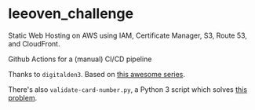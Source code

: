 # leeoven_challenge

Static Web Hosting on AWS using IAM, Certificate Manager, S3, Route 53, and CloudFront.

Github Actions for a (manual) CI/CD pipeline


 Thanks to `digitalden3`. Based on [this awesome series](https://www.youtube.com/playlist?list=PLfmMgg_VrrlAz4s0UxLCdgZlcw2iCqVrD).


 There's also `validate-card-number.py`, a Python 3 script which solves [this problem](https://www.hackerrank.com/challenges/validating-credit-card-number/problem).
 
